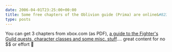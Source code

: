 ```yaml
---
date: 2006-04-01T23:25:00+00:00
title: Some free chapters of the Oblivion guide (Prima) are online&#8230;
type: posts
---
```

You can get 3 chapters from xbox.com (as PDF), [a guide to the Fighter's Guild quests, character classes and some misc. stuff](http://www.xbox.com/en-US/community/portal/primagames/theelderscrollsIVoblivion/primaguide.htm).... great content for no $$ or effort 🙂
